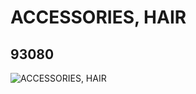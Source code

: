 # ACCESSORIES, HAIR
## 93080
![ACCESSORIES, HAIR](https://lc-www-live-s.legocdn.com/media/bricks/5/2/6001515.jpg)